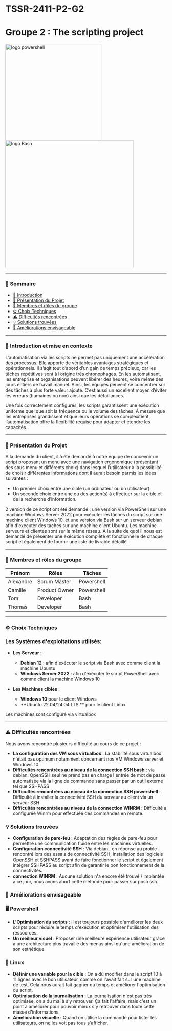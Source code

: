 # TSSR-2411-P2-G2
# Groupe 2 : The scripting project

<img src="https://ams-training.com/wp-content/uploads/2017/11/powershell.png" alt="logo powershell" width="300"> <img src="https://blog.desdelinux.net/wp-content/uploads/2019/01/bash-logo.jpg" alt="logo Bash" width="400">

---
### 📑 Sommaire
- [📜 Introduction](#introduction)
- [📝 Présentation du Projet](#presentation-projet)
- [👥 Membres et rôles du groupe](#membres-et-rôles-du-groupe)
- [⚙️ Choix Techniques](#choix-tech)
- [⚠️ Difficultés rencontrées](#difficultés-rencontrées)
- [💡 Solutions trouvées](#solutions)
- [🚀 Améliorations envisageable](#améliorations)
---
### **📜 Introduction et mise en contexte**
<span id="introduction"></span> 

L'automatisation via les scripts ne permet pas uniquement une accélération des processus. Elle apporte de véritables avantages stratégiques et opérationnels.
Il s’agit tout d’abord d’un gain de temps précieux, car les tâches répétitives sont à l’origine très chronophages. 
En les automatisant, les entreprise et organisations peuvent libérer des heures, voire même des jours entiers de travail manuel. 
Ainsi, les équipes peuvent se concentrer sur des tâches à plus forte valeur ajouté. C’est aussi un excellent moyen d’éviter les erreurs (humaines ou non) ainsi que les défaillances.

Une fois correctement configurés, les scripts garantissent une exécution uniforme quel que soit la fréquence ou le volume des tâches.
À mesure que les entreprises grandissent et que leurs opérations se complexifient, l’automatisation offre la flexibilité requise pour adapter et étendre les capacités.

---
### **📝 Présentation du Projet**
<span id="presentation-projet"></span>
A la demande du client, il à été demandé à notre équipe de concevoir un script proposant un menu avec une navigation ergonomique (présentant des sous menu et différents choix) dans lesquel l’utilisateur à la possibilité de choisir différentes informations dont il aurait besoin parmis les idées suivantes :

- Un premier choix entre une cible (un ordinateur ou un utilisateur)
- Un seconde choix entre une ou des action(s) à effectuer sur la cible et de la recherche d’information.

2 version de ce script ont été demandé : une version via PowerShell sur une machine Windows Server 2022 pour exécuter les tâches du script sur une  machine client Windows 10, et une version via Bash sur un serveur debian afin d'executer des taches sur une machine client Ubuntu.
Les machine serveurs et clientes sont sur le même réseau.
A la suite de quoi il nous est demandé de présenter une exécution complète et fonctionnelle de chaque script et également de fournir une liste de livrable détaillé.

---
### **👥 Membres et rôles du groupe**
<span id="membres-et-rôles-du-groupe"></span>  

| Prénom    | Rôles              | Tâches
| --------- | ------------------ | ------------------ 
| Alexandre | Scrum Master       | Powershell
| Camille   | Product Owner      | Powershell
| Tom       | Developer          | Bash
| Thomas    | Developer          | Bash

---
### **⚙️ Choix Techniques**
<span id="choix-tech"></span> 
### Les Systèmes d'exploitations utilisés:

- **Les Serveur** :
  - **Debian 12** : afin d'exécuter le script via Bash avec comme client la machine Ubuntu
  - **Windows Server 2022** : afin d'exécuter le script PowerShell avec comme client la machine Windows 10
  
- **Les Machines cibles** :
  - **Windows 10** pour le client Windows
  - **Ubuntu 22.04/24.04 LTS ** pour le client Linux

Les machines sont configuré via virtualbox

---
### **⚠️ Difficultés rencontrées**
<span id="difficultés-rencontrées"></span>
Nous avons rencontré plusieurs difficulté au cours de ce projet :

- **La configuration des VM sous virtualbox** : La stabilité sous virtualbox n'était pas optimum notamment concernant nos VM Windows server et Windows 10
- **Difficultés rencontrées au niveau de la connection SSH bash** : via debian, OpenSSH seul ne prend pas en charge l'entrée de mot de passe automatisée via la ligne de commande sans passer par un outil externe tel que SSHPASS
- **Difficultés rencontrées au niveau de la connection SSH powershell** : Difficulté à installer la connectivité SSH du serveur au client via un serveur SSH
- **Difficultés rencontrées au niveau de la connection WINRM** : Difficulté a configurée Winrm pour effectuée des commandes en remote.

### **💡 Solutions trouvées**
<span id="solutions"></span>

- **Configuration de pare-feu** : Adaptation des règles de pare-feu pour permettre une communication fluide entre les machines virtuelles.
- **Configuration connectivité SSH** : Via debian , en réponse au proble rencontré lors des essais de connectivité SSH, installation des logiciels OpenSSH et SSHPASS avant de faire fonctionner le script et également intégrer SSHPASS au script afin de garantir le bon fonctionnement de la connectivités.
- **connection WINRM** : Aucune solution n'a encore été trouvé / implantée a ce jour, nous avons abort cette méthode pour passer sur posh ssh.

### **🚀 Améliorations envisageable**
<span id="améliorations"></span>
### **🖥️ Powershell**
- **L'Optimisation du scripts** : Il est toujours possible d'améliorer les deux scripts pour réduire le temps d'exécution et optimiser l'utilisation des ressources.
- **Un meilleur visuel** : Proposer une meilleure expérience utilisateur grâce à une architecture plus travaillé des menus ainsi qu'une amélioration de son esthétique.

### **🐧 Linux**
- **Définir une variable pour la cible** : On a dû modifier dans le script 10 à 11 lignes avec le bon utilisateur, comme on l'avait fait sur une machine de test. Cela nous aurait fait gagner du temps et améliorer l'optimisation du script.
- **Optimisation de la journalisation** : La journalisation n'est pas très optimisée, on a du mal à s'y retrouver. Ça fait l'affaire, mais c'est un point à améliorer pour pouvoir mieux s'y retrouver dans toute cette masse d'informations.
- **Amélioration visuelle** : Quand on utilise la commande pour lister les utilisateurs, on ne les voit pas tous s'afficher.
